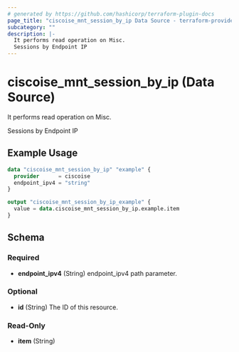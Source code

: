 ```yaml
---
# generated by https://github.com/hashicorp/terraform-plugin-docs
page_title: "ciscoise_mnt_session_by_ip Data Source - terraform-provider-ciscoise"
subcategory: ""
description: |-
  It performs read operation on Misc.
  Sessions by Endpoint IP
---
```


# ciscoise_mnt_session_by_ip (Data Source)

It performs read operation on Misc.

Sessions by Endpoint IP

## Example Usage

```terraform
data "ciscoise_mnt_session_by_ip" "example" {
  provider      = ciscoise
  endpoint_ipv4 = "string"
}

output "ciscoise_mnt_session_by_ip_example" {
  value = data.ciscoise_mnt_session_by_ip.example.item
}
```

<!-- schema generated by tfplugindocs -->
## Schema

### Required

- **endpoint_ipv4** (String) endpoint_ipv4 path parameter.

### Optional

- **id** (String) The ID of this resource.

### Read-Only

- **item** (String)


